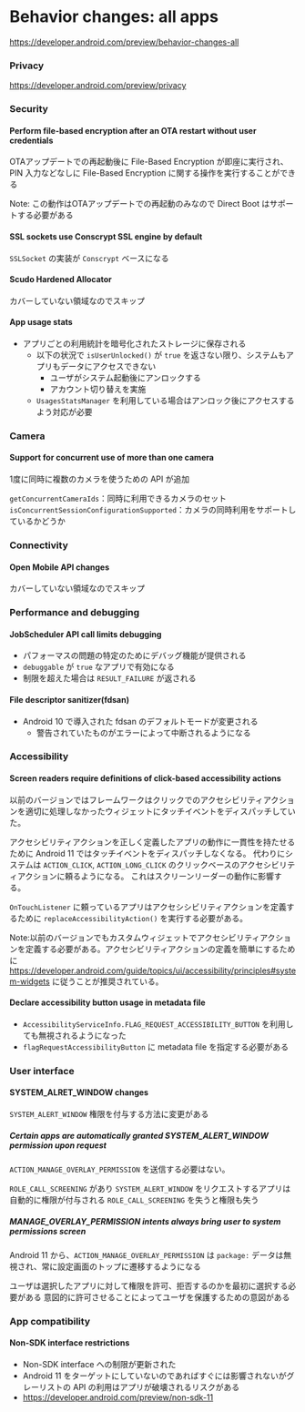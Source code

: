 # Behavior changes: all apps

https://developer.android.com/preview/behavior-changes-all

### Privacy

https://developer.android.com/preview/privacy

### Security

#### Perform file-based encryption after an OTA restart without user credentials

OTAアップデートでの再起動後に File-Based Encryption が即座に実行され、PIN 入力などなしに File-Based Encryption に関する操作を実行することができる

Note: この動作はOTAアップデートでの再起動のみなので Direct Boot はサポートする必要がある

#### SSL sockets use Conscrypt SSL engine by default

`SSLSocket` の実装が `Conscrypt` ベースになる

#### Scudo Hardened Allocator

カバーしていない領域なのでスキップ

#### App usage stats

* アプリごとの利用統計を暗号化されたストレージに保存される
  * 以下の状況で `isUserUnlocked()` が `true` を返さない限り、システムもアプリもデータにアクセスできない
    * ユーザがシステム起動後にアンロックする
    * アカウント切り替えを実施
  * `UsagesStatsManager` を利用している場合はアンロック後にアクセスするよう対応が必要

### Camera

#### Support for concurrent use of more than one camera

1度に同時に複数のカメラを使うための API が追加

`getConcurrentCameraIds`：同時に利用できるカメラのセット
`isConcurrentSessionConfigurationSupported`：カメラの同時利用をサポートしているかどうか

### Connectivity

#### Open Mobile API changes

カバーしていない領域なのでスキップ

### Performance and debugging

#### JobScheduler API call limits debugging

* パフォーマスの問題の特定のためにデバッグ機能が提供される
* `debuggable` が `true` なアプリで有効になる
* 制限を超えた場合は `RESULT_FAILURE` が返される

#### File descriptor sanitizer(fdsan)

* Android 10 で導入された fdsan のデフォルトモードが変更される
  * 警告されていたものがエラーによって中断されるようになる

### Accessibility

#### Screen readers require definitions of click-based accessibility actions

以前のバージョンではフレームワークはクリックでのアクセシビリティアクションを適切に処理しなかったウィジェットにタッチイベントをディスパッチしていた。

アクセシビリティアクションを正しく定義したアプリの動作に一貫性を持たせるために Android 11 ではタッチイベントをディスパッチしなくなる。
代わりにシステムは `ACTION_CLICK`, `ACTION_LONG_CLICK` のクリックベースのアクセシビリティアクションに頼るようになる。
これはスクリーンリーダーの動作に影響する。

`OnTouchListener` に頼っているアプリはアクセシシビリティアクションを定義するために `replaceAccessibilityAction()` を実行する必要がある。

Note:以前のバージョンでもカスタムウィジェットでアクセシビリティアクションを定義する必要がある。アクセシビリティアクションの定義を簡単にするために https://developer.android.com/guide/topics/ui/accessibility/principles#system-widgets に従うことが推奨されている。

#### Declare accessibility button usage in metadata file

* `AccessibilityServiceInfo.FLAG_REQUEST_ACCESSIBILITY_BUTTON` を利用しても無視されるようになった
* `flagRequestAccessibilityButton` に metadata file を指定する必要がある

### User interface

#### SYSTEM_ALRET_WINDOW changes

`SYSTEM_ALERT_WINDOW` 権限を付与する方法に変更がある

##### Certain apps are automatically granted SYSTEM_ALERT_WINDOW permission upon request

`ACTION_MANAGE_OVERLAY_PERMISSION` を送信する必要はない。

`ROLE_CALL_SCREENING` があり `SYSTEM_ALERT_WINDOW` をリクエストするアプリは自動的に権限が付与される
`ROLE_CALL_SCREENING` を失うと権限も失う

##### MANAGE_OVERLAY_PERMISSION intents always bring user to system permissions screen

Android 11 から、`ACTION_MANAGE_OVERLAY_PERMISSION` は `package:` データは無視され、常に設定画面のトップに遷移するようになる

ユーザは選択したアプリに対して権限を許可、拒否するのかを最初に選択する必要がある
意図的に許可させることによってユーザを保護するための意図がある

### App compatibility

#### Non-SDK interface restrictions

* Non-SDK interface への制限が更新された
* Android 11 をターゲットにしていないのであればすぐには影響されないがグレーリストの API の利用はアプリが破壊されるリスクがある
* https://developer.android.com/preview/non-sdk-11

